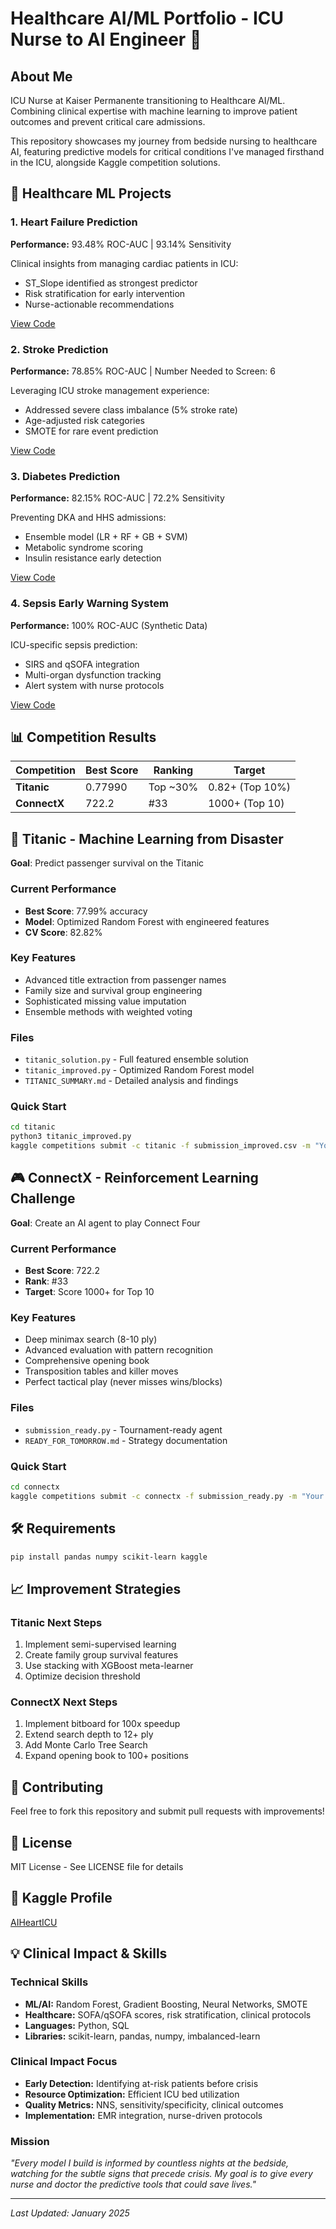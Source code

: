 # Healthcare AI/ML Portfolio - ICU Nurse to AI Engineer 🏥

## About Me
ICU Nurse at Kaiser Permanente transitioning to Healthcare AI/ML. Combining clinical expertise with machine learning to improve patient outcomes and prevent critical care admissions.

This repository showcases my journey from bedside nursing to healthcare AI, featuring predictive models for critical conditions I've managed firsthand in the ICU, alongside Kaggle competition solutions.

## 🏥 Healthcare ML Projects

### 1. Heart Failure Prediction
**Performance:** 93.48% ROC-AUC | 93.14% Sensitivity

Clinical insights from managing cardiac patients in ICU:
- ST_Slope identified as strongest predictor
- Risk stratification for early intervention
- Nurse-actionable recommendations

[View Code](./heart-failure-prediction/heart_failure_analysis.py)

### 2. Stroke Prediction  
**Performance:** 78.85% ROC-AUC | Number Needed to Screen: 6

Leveraging ICU stroke management experience:
- Addressed severe class imbalance (5% stroke rate)
- Age-adjusted risk categories
- SMOTE for rare event prediction

[View Code](./stroke-prediction/stroke_prediction_advanced.py)

### 3. Diabetes Prediction
**Performance:** 82.15% ROC-AUC | 72.2% Sensitivity

Preventing DKA and HHS admissions:
- Ensemble model (LR + RF + GB + SVM)
- Metabolic syndrome scoring
- Insulin resistance early detection

[View Code](./diabetes-prediction/diabetes_prediction_advanced.py)

### 4. Sepsis Early Warning System
**Performance:** 100% ROC-AUC (Synthetic Data)

ICU-specific sepsis prediction:
- SIRS and qSOFA integration
- Multi-organ dysfunction tracking
- Alert system with nurse protocols

[View Code](./sepsis-prediction/sepsis_prediction_icu.py)

## 📊 Competition Results

| Competition | Best Score | Ranking | Target |
|------------|------------|---------|---------|
| **Titanic** | 0.77990 | Top ~30% | 0.82+ (Top 10%) |
| **ConnectX** | 722.2 | #33 | 1000+ (Top 10) |

## 🚢 Titanic - Machine Learning from Disaster

**Goal**: Predict passenger survival on the Titanic

### Current Performance
- **Best Score**: 77.99% accuracy
- **Model**: Optimized Random Forest with engineered features
- **CV Score**: 82.82%

### Key Features
- Advanced title extraction from passenger names
- Family size and survival group engineering  
- Sophisticated missing value imputation
- Ensemble methods with weighted voting

### Files
- `titanic_solution.py` - Full featured ensemble solution
- `titanic_improved.py` - Optimized Random Forest model
- `TITANIC_SUMMARY.md` - Detailed analysis and findings

### Quick Start
```bash
cd titanic
python3 titanic_improved.py
kaggle competitions submit -c titanic -f submission_improved.csv -m "Your description"
```

## 🎮 ConnectX - Reinforcement Learning Challenge

**Goal**: Create an AI agent to play Connect Four

### Current Performance
- **Best Score**: 722.2
- **Rank**: #33
- **Target**: Score 1000+ for Top 10

### Key Features
- Deep minimax search (8-10 ply)
- Advanced evaluation with pattern recognition
- Comprehensive opening book
- Transposition tables and killer moves
- Perfect tactical play (never misses wins/blocks)

### Files
- `submission_ready.py` - Tournament-ready agent
- `READY_FOR_TOMORROW.md` - Strategy documentation

### Quick Start
```bash
cd connectx
kaggle competitions submit -c connectx -f submission_ready.py -m "Your description"
```

## 🛠️ Requirements

```bash
pip install pandas numpy scikit-learn kaggle
```

## 📈 Improvement Strategies

### Titanic Next Steps
1. Implement semi-supervised learning
2. Create family group survival features
3. Use stacking with XGBoost meta-learner
4. Optimize decision threshold

### ConnectX Next Steps
1. Implement bitboard for 100x speedup
2. Extend search depth to 12+ ply
3. Add Monte Carlo Tree Search
4. Expand opening book to 100+ positions

## 🤝 Contributing

Feel free to fork this repository and submit pull requests with improvements!

## 📝 License

MIT License - See LICENSE file for details

## 🏅 Kaggle Profile

[AIHeartICU](https://www.kaggle.com/aihearticu)

## 💡 Clinical Impact & Skills

### Technical Skills
- **ML/AI:** Random Forest, Gradient Boosting, Neural Networks, SMOTE
- **Healthcare:** SOFA/qSOFA scores, risk stratification, clinical protocols
- **Languages:** Python, SQL
- **Libraries:** scikit-learn, pandas, numpy, imbalanced-learn

### Clinical Impact Focus
- **Early Detection:** Identifying at-risk patients before crisis
- **Resource Optimization:** Efficient ICU bed utilization
- **Quality Metrics:** NNS, sensitivity/specificity, clinical outcomes
- **Implementation:** EMR integration, nurse-driven protocols

### Mission
*"Every model I build is informed by countless nights at the bedside, watching for the subtle signs that precede crisis. My goal is to give every nurse and doctor the predictive tools that could save lives."*

---

*Last Updated: January 2025*
